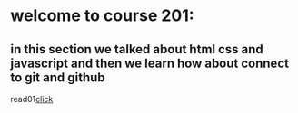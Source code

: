 # welcome to course 201:

## in this section we talked about html css and javascript and then we learn how about connect to git and github

 read01[click](read1.md)